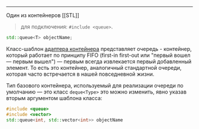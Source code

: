 ***
Один из контейнеров [[STL]] 
>для подключения: `#include <queue>`.

```c++
std::queue<T> objectName;
```
Класс-шаблон [адаптера контейнера](Адаптеры%20контейнеров/Адаптеры%20контейнеров.md) представляет очередь - контейнер, который работает по принципу FIFO (first-in first-out или "первый вошел — первым вышел") — первым всегда извлекается первый добавленный элемент. То есть это контейнер, аналогичный стандартной очереди, которая часто встречается в нашей повседневной жизни.

Тип базового контейнера, используемый для реализации очереди по умолчанию — это класс `deque<Type>` это можно изменить, явно указав вторым аргументом шаблона класса:
```c++
#include <queue>
#include <vector>
std::queue<int, std::vector<int>> objectName
```
